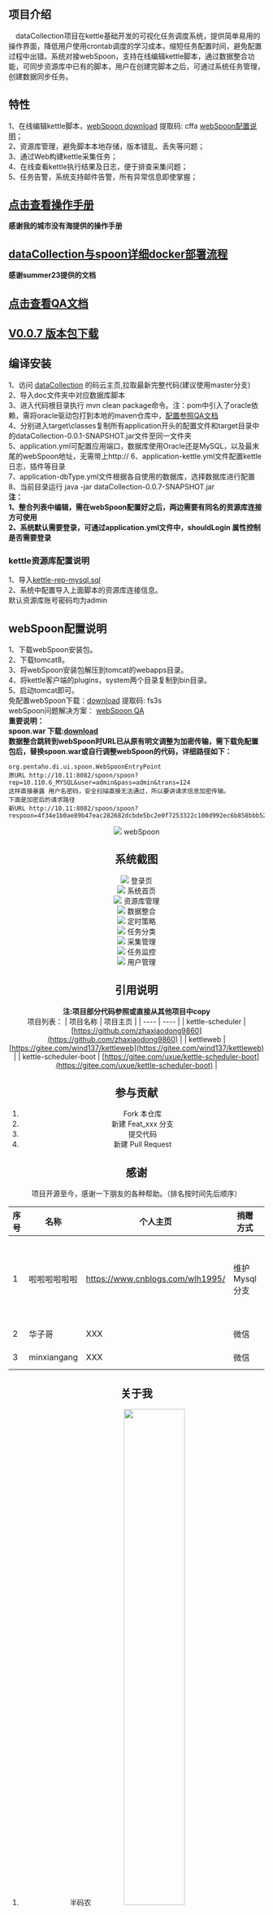 ## 项目介绍

&emsp;dataCollection项目在kettle基础开发的可视化任务调度系统，提供简单易用的操作界面，降低用户使用crontab调度的学习成本，缩短任务配置时间，避免配置过程中出错。系统对接webSpoon，支持在线编辑kettle脚本，通过数据整合功能，可同步资源库中已有的脚本，用户在创建完脚本之后，可通过系统任务管理，创建数据同步任务。

## 特性

1、在线编辑kettle脚本，[webSpoon download](https://pan.baidu.com/s/1GLEhWI-YBge3k6_F-dvTGw)  提取码:
cffa [webSpoon配置说明](#webspoon配置说明)；   
2、资源库管理，避免脚本本地存储，版本错乱、丢失等问题；   
3、通过Web构建kettle采集任务；   
4、在线查看kettle执行结果及日志，便于排查采集问题；   
5、任务告警，系统支持邮件告警，所有异常信息即使掌握；

## [点击查看操作手册](./doc/OperationManual.md)
**感谢我的城市没有海提供的操作手册**   
## [dataCollection与spoon详细docker部署流程](https://docs.qq.com/doc/DR21VY09NbnFvWG9Q)   
**感谢summer23提供的文档**   
 
## [点击查看QA文档](./doc/QA.md)   

## [V0.0.7 版本包下载](./doc/version.md#V0.0.7)

## 编译安装
1、访问 [dataCollection](https://gitee.com/uxue/dataCollection) 的码云主页,拉取最新完整代码(建议使用master分支)   
2、导入doc文件夹中对应数据库脚本   
3、进入代码根目录执行 mvn clean package命令。注：pom中引入了oracle依赖，需将oracle驱动包打到本地的maven仓库中，[配置参照QA文档](./doc/QA.md#oracle)   
4、分别进入target\classes复制所有application开头的配置文件和target目录中的dataCollection-0.0.1-SNAPSHOT.jar文件至同一文件夹   
5、application.yml可配置应用端口，数据库使用Oracle还是MySQL，以及最末尾的webSpoon地址，无需带上http:// 6、application-kettle.yml文件配置kettle日志，插件等目录   
7、application-dbType.yml文件根据各自使用的数据库，选择数据库进行配置   
8、当前目录运行 java -jar dataCollection-0.0.7-SNAPSHOT.jar  
**注：   
1、整合列表中编辑，需在webSpoon配置好之后，两边需要有同名的资源库连接方可使用   
2、系统默认需要登录，可通过application.yml文件中，shouldLogin 属性控制是否需要登录**

### kettle资源库配置说明   
1、导入[kettle-rep-mysql.sql](./doc/sql/kettle-rep-mysql.sql)   
2、系统中配置导入上面脚本的资源库连接信息。   
默认资源库账号密码均为admin

## webSpoon配置说明

1、下载webSpoon安装包。   
2、下载tomcat8。   
3、将webSpoon安装包解压到tomcat的webapps目录。   
4、将kettle客户端的plugins，system两个目录复制到bin目录。   
5、启动tomcat即可。   
免配置webSpoon下载：[download](https://pan.baidu.com/s/1z76Zj7a__2b8_DEzA3_deQ) 提取码: fs3s   
webSpoon问题解决方案： [webSpoon QA](./doc/QA.md#webSpoon)    
**重要说明：   
spoon.war 下载:[download](https://www.aliyundrive.com/s/iEgVceFfMTv)   
数据整合跳转到webSpoon时URL已从原有明文调整为加密传输，需下载免配置包后，替换spoon.war或自行调整webSpoon的代码，详细路径如下：**
~~~shell
org.pentaho.di.ui.spoon.WebSpoonEntryPoint   
原URL http://10.11:8082/spoon/spoon?rep=10.110.6_MYSQL&user=admin&pass=admin&trans=124
这样直接暴露 用户名密码，安全扫描直接无法通过，所以要讲请求信息加密传输。
下面是加密后的请求路径
新URL http://10.11:8082/spoon/spoon?respoon=4f34e1b0ae89b47eac282682dcbde5bc2e0f7253322c100d992ec6b858bbb5270510d6618424ad75761196a73aef1197eaae2b12e67c3aa2d014822478f3667e
~~~
<div align=center>
<img src="./doc/img/webSpoon.png" />
webSpoon    

## 系统截图   
<div align=center>
<img src="./doc/img/login.png" />
登录页
</div>
<div align=center>
<img src="./doc/img/index.png" />
系统首页
</div>
<div align=center>
<img src="./doc/img/rep.png" />
资源库管理
</div>
<div align=center>
<img src="./doc/img/dataIntegration.png" />
数据整合
</div>
<div align=center>
<img src="./doc/img/cron.png" />
定时策略
</div>
<div align=center>
<img src="./doc/img/category.png" />
任务分类
</div>
<div align=center>
<img src="./doc/img/task.png" />
采集管理
</div>
<div align=center>
<img src="./doc/img/monitor.png" />
任务监控
</div>
<div align=center>
<img src="./doc/img/user.png" />
用户管理
</div>

## 引用说明

**注:项目部分代码参照或直接从其他项目中copy**    
项目列表：
|  项目名称   | 项目主页  |
|  ----  | ----  |
| kettle-scheduler  | [https://github.com/zhaxiaodong9860](https://github.com/zhaxiaodong9860) |
| kettleweb  | [https://gitee.com/wind137/kettleweb](https://gitee.com/wind137/kettleweb) |
| kettle-scheduler-boot  | [https://gitee.com/uxue/kettle-scheduler-boot](https://gitee.com/uxue/kettle-scheduler-boot) |


## 参与贡献

1. Fork 本仓库
2. 新建 Feat_xxx 分支
3. 提交代码
4. 新建 Pull Request

## 感谢

项目开源至今，感谢一下朋友的各种帮助。（排名按时间先后顺序）

| 序号  |     名称     |            个人主页               |    捐赠方式    | 金额 |          备注                |  时间 |
| ---- | ----------- | -------------------------------- | ------------ | ---- | --------------------------- | ----- |
|  1   | 啦啦啦啦啦啦  | https://www.cnblogs.com/wlh1995/ | 维护Mysql分支  | XX   | kettle作者热心，一起加油。   | 2020-12-11 |
|  2   | 华子哥 | XXX | 微信  | 50 |  | 2021-01-20 |
|  3   | minxiangang | XXX | 微信  | 50 |  | 2021-07-16 |

## 关于我

1. 半码农
   <img src="https://images.gitee.com/uploads/images/2020/1029/100546_32f86823_720502.png" width="50%" height="50%" />

